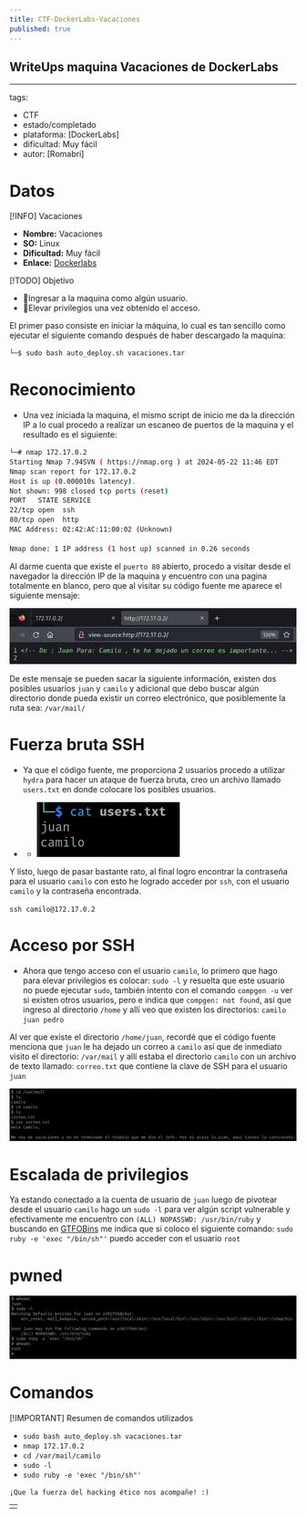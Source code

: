 ```yaml
---
title: CTF-DockerLabs-Vacaciones
published: true
---
```


## WriteUps maquina Vacaciones de DockerLabs

---
tags:
  - CTF
  - estado/completado
  - plataforma: [DockerLabs]
  - dificultad: Muy fácil
  - autor: [Romabri]

# Datos

[!INFO] Vacaciones
  -  **Nombre:** Vacaciones
  -  **SO:** Linux
  -  **Dificultad:** Muy fácil
  -  **Enlace:** [Dockerlabs](https://dockerlabs.es/)

[!TODO] Objetivo
  - 🚩Ingresar a la maquina como algún usuario.
  - 🚩Elevar privilegios una vez obtenido el acceso.

El primer paso consiste en iniciar la máquina, lo cual es tan sencillo como ejecutar el siguiente comando después de haber descargado la maquina:

```bash
└─$ sudo bash auto_deploy.sh vacaciones.tar
```

# Reconocimiento

  - Una vez iniciada la maquina, el mismo script de inicio me da la dirección IP a lo cual procedo a realizar un escaneo de puertos de la maquina y el resultado es el siguiente:

```bash
└─# nmap 172.17.0.2
Starting Nmap 7.94SVN ( https://nmap.org ) at 2024-05-22 11:46 EDT
Nmap scan report for 172.17.0.2
Host is up (0.000010s latency).
Not shown: 998 closed tcp ports (reset)
PORT   STATE SERVICE
22/tcp open  ssh
80/tcp open  http
MAC Address: 02:42:AC:11:00:02 (Unknown)

Nmap done: 1 IP address (1 host up) scanned in 0.26 seconds
```

Al darme cuenta que existe el `puerto 80` abierto, procedo a visitar desde el navegador la dirección IP de la maquina y encuentro con una pagina totalmente en blanco, pero que al visitar su código fuente me aparece el siguiente mensaje:

![CodigoFuenteVacaciones.png](https://raw.githubusercontent.com/4k4m1m3/blog/main/_posts/adjuntos/CodigoFuenteVacaciones.png)

De este mensaje se pueden sacar la siguiente información, existen dos posibles usuarios `juan` y `camilo` y adicional que debo buscar algún directorio donde pueda existir un correo electrónico, que posiblemente la ruta sea: `/var/mail/`

# Fuerza bruta SSH

  - Ya que el código fuente, me proporciona 2 usuarios procedo a utilizar `hydra` para hacer un ataque de fuerza bruta, creo un archivo llamado `users.txt` en donde colocare los posibles usuarios.

  -  - ![CatUserVacaciones.png](https://raw.githubusercontent.com/4k4m1m3/blog/main/_posts/adjuntos/CatUserVacaciones.png)

Y listo, luego de pasar bastante rato, al final logro encontrar la contraseña para el usuario `camilo` con esto he logrado acceder por `ssh`, con el usuario `camilo` y la contraseña encontrada.

`ssh camilo@172.17.0.2`

# Acceso por SSH

  - Ahora que tengo acceso con el usuario `camilo`, lo primero que hago para elevar privilegios es colocar: `sudo -l` y resuelta que este usuario no puede ejecutar `sudo`, también intento con el comando `compgen -u` ver si existen otros usuarios, pero e indica que `compgen: not found`, así que ingreso al directorio `/home` y allí veo que existen los directorios: `camilo juan pedro`

Al ver que existe el directorio `/home/juan`, recordé que el código fuente menciona que `juan` le ha dejado un correo a `camilo` así que de inmediato visito el directorio: `/var/mail` y allí estaba el directorio `camilo` con un archivo de texto llamado: `correo.txt` que contiene la clave de SSH para el usuario `juan`

![ClaveCamiloVacaciones.png](https://raw.githubusercontent.com/4k4m1m3/blog/main/_posts/adjuntos/ClaveCamiloVacaciones.png)

# Escalada de privilegios

Ya estando conectado a la cuenta de usuario de `juan` luego de pivotear desde el usuario `camilo` hago un `sudo -l` para ver algún script vulnerable y efectivamente me encuentro con `(ALL) NOPASSWD: /usr/bin/ruby` y buscando en [GTFOBins](https://gtfobins.github.io/) me indica que si coloco el siguiente comando: `sudo ruby -e 'exec "/bin/sh"'` puedo acceder con el usuario `root`

# pwned

![pwnedVacaciones.png](https://raw.githubusercontent.com/4k4m1m3/blog/main/_posts/adjuntos/pwnedVacaciones.png)

# Comandos

[!IMPORTANT] Resumen de comandos utilizados
  - `sudo bash auto_deploy.sh vacaciones.tar`
  - `nmap 172.17.0.2`
  - `cd /var/mail/camilo`
  - `sudo -l`
  - `sudo ruby -e 'exec "/bin/sh"'`


```
¡Que la fuerza del hacking ético nos acompañe! :)
```

|   |
|:--|
|   |